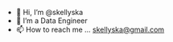 - 👋 Hi, I’m @skellyska
- 👀 I’m a Data Engineer
- 📫 How to reach me ... skellyska@gmail.com

<!---
skellyska/skellyska is a ✨ special ✨ repository because its `README.md` (this file) appears on your GitHub profile.
You can click the Preview link to take a look at your changes.
--->

